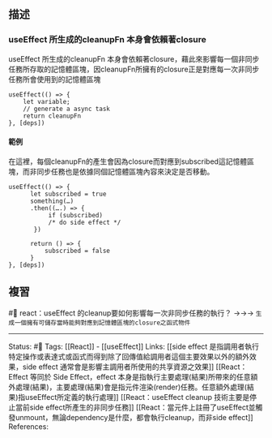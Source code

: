 ## 描述


### useEffect 所生成的cleanupFn 本身會依賴著closure


useEffect 所生成的cleanupFn 本身會依賴著closure，藉此來影響每一個非同步任務所存取的記憶體區塊，因cleanupFn所擁有的closure正是對應每一次非同步任務所會使用到的記憶體區塊
```
useEffect(() => {
	let variable;
	// generate a async task
	return cleanupFn
}, [deps])
```



#### 範例

在這裡，每個cleanupFn的產生會因為closure而對應到subscribed這記憶體區塊，而非同步任務也是依據同個記憶體區塊內容來決定是否移動。

```
useEffect(() => {
      let subscribed = true
      something(…)
      .then((….) => {
           if (subscribed) 
           /* do side effect */
       })

      return () => {
          subscribed = false
      } 
}, [deps])
```

## 複習

#🧠 react：useEffect 的cleanup要如何影響每一次非同步任務的執行？ ->->-> `生成一個擁有可儲存當時能夠對應到記憶體區塊的closure之函式物件`
<!--SR:!2023-02-19,67,250-->

---
Status: #🌱 
Tags:
[[React]] - [[useEffect]]
Links:
[[side effect 是指調用者執行特定操作或表達式或函式而得到除了回傳值給調用者這個主要效果以外的額外效果，side effect 通常會是影響主調用者所使用的共享資源之效果]]
[[React：Effect 等同於 Side Effect，effect 本身是指執行主要處理(結果)所帶來的任意額外處理(結果)，主要處理(結果)會是指元件渲染(render)任務。任意額外處理(結果)指useEffect所定義的執行處理]]
[[React：useEffect cleanup 技術主要是停止當前side effect所產生的非同步任務]]
[[React：當元件上註冊了useEffect並觸發unmount，無論dependency是什麼，都會執行cleanup，而非side effect]]
References:
